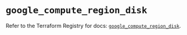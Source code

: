 # `google_compute_region_disk`

Refer to the Terraform Registry for docs: [`google_compute_region_disk`](https://registry.terraform.io/providers/hashicorp/google/6.9.0/docs/resources/compute_region_disk).
